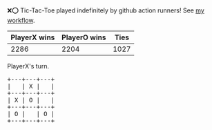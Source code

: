 :x::o: Tic-Tac-Toe played indefinitely by github action runners! See [my workflow](.github/workflows/play.yaml).

|PlayerX wins|PlayerO wins|Ties|
|-|-|-|
|2286|2204|1027|

PlayerX's turn.

<pre>
+---+---+---+
|   | X |   |
+---+---+---+
| X | O |   |
+---+---+---+
| O |   | O |
+---+---+---+
</pre>